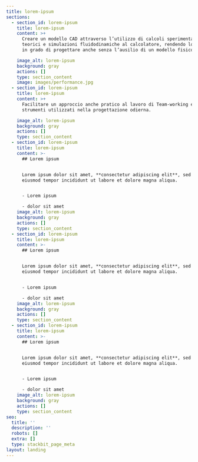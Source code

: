 ```yaml
---
title: lorem-ipsum
sections:
  - section_id: lorem-ipsum
    title: lorem-ipsum
    content: >+
      Creare un modello CAD attraverso l’utilizzo di calcoli sperimentali,
      teorici e simulazioni fluidodinamiche al calcolatore, rendendo lo studente
      in grado di progettare anche senza l’ausilio di un modello fisico

    image_alt: lorem-ipsum
    background: gray
    actions: []
    type: section_content
    image: images/performance.jpg
  - section_id: lorem-ipsum
    title: lorem-ipsum
    content: >+
      Facilitare un approccio anche pratico al lavoro di Team-working e agli
      strumenti utilizzati nella progettazione odierna.

    image_alt: lorem-ipsum
    background: gray
    actions: []
    type: section_content
  - section_id: lorem-ipsum
    title: lorem-ipsum
    content: >-
      ## Lorem ipsum


      Lorem ipsum dolor sit amet, **consectetur adipiscing elit**, sed do
      eiusmod tempor incididunt ut labore et dolore magna aliqua.


      - Lorem ipsum

      - dolor sit amet
    image_alt: lorem-ipsum
    background: gray
    actions: []
    type: section_content
  - section_id: lorem-ipsum
    title: lorem-ipsum
    content: >-
      ## Lorem ipsum


      Lorem ipsum dolor sit amet, **consectetur adipiscing elit**, sed do
      eiusmod tempor incididunt ut labore et dolore magna aliqua.


      - Lorem ipsum

      - dolor sit amet
    image_alt: lorem-ipsum
    background: gray
    actions: []
    type: section_content
  - section_id: lorem-ipsum
    title: lorem-ipsum
    content: >-
      ## Lorem ipsum


      Lorem ipsum dolor sit amet, **consectetur adipiscing elit**, sed do
      eiusmod tempor incididunt ut labore et dolore magna aliqua.


      - Lorem ipsum

      - dolor sit amet
    image_alt: lorem-ipsum
    background: gray
    actions: []
    type: section_content
seo:
  title: ''
  description: ''
  robots: []
  extra: []
  type: stackbit_page_meta
layout: landing
---
```

